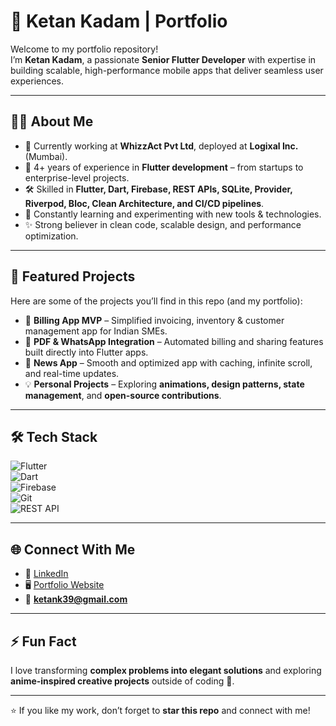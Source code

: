 # 🚀 Ketan Kadam | Portfolio  

Welcome to my portfolio repository!  
I’m **Ketan Kadam**, a passionate **Senior Flutter Developer** with expertise in building scalable, high-performance mobile apps that deliver seamless user experiences.  

---

## 👨‍💻 About Me  
- 💼 Currently working at **WhizzAct Pvt Ltd**, deployed at **Logixal Inc.** (Mumbai).  
- 📱 4+ years of experience in **Flutter development** – from startups to enterprise-level projects.  
- 🛠️ Skilled in **Flutter, Dart, Firebase, REST APIs, SQLite, Provider, Riverpod, Bloc, Clean Architecture, and CI/CD pipelines**.  
- 🌱 Constantly learning and experimenting with new tools & technologies.  
- ✨ Strong believer in clean code, scalable design, and performance optimization.  

---

## 📂 Featured Projects  
Here are some of the projects you’ll find in this repo (and my portfolio):  

- 📲 **Billing App MVP** – Simplified invoicing, inventory & customer management app for Indian SMEs.  
- 🧾 **PDF & WhatsApp Integration** – Automated billing and sharing features built directly into Flutter apps.  
- 📰 **News App** – Smooth and optimized app with caching, infinite scroll, and real-time updates.  
- 💡 **Personal Projects** – Exploring **animations, design patterns, state management**, and **open-source contributions**.  

---

## 🛠️ Tech Stack  
![Flutter](https://img.shields.io/badge/Flutter-02569B?style=for-the-badge&logo=flutter&logoColor=white)  
![Dart](https://img.shields.io/badge/Dart-0175C2?style=for-the-badge&logo=dart&logoColor=white)  
![Firebase](https://img.shields.io/badge/Firebase-FFCA28?style=for-the-badge&logo=firebase&logoColor=black)  
![Git](https://img.shields.io/badge/Git-F05032?style=for-the-badge&logo=git&logoColor=white)  
![REST API](https://img.shields.io/badge/REST-02569B?style=for-the-badge&logo=postman&logoColor=white)  

---

## 🌐 Connect With Me  
- 💼 [LinkedIn](https://www.linkedin.com/in/ktn-dev/)  
- 🖥️ [Portfolio Website](https://ketan-glitch.github.io/ketan-dev-folio/)  
- 📧 **ketank39@gmail.com**  

---

## ⚡ Fun Fact  
I love transforming **complex problems into elegant solutions** and exploring **anime-inspired creative projects** outside of coding 🎨.  

---

⭐ If you like my work, don’t forget to **star this repo** and connect with me!  
